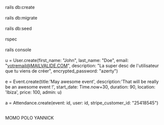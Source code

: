 
rails db:create <br> <br>
rails db:migrate <br> <br>
rails db:seed <br> <br>
rspec <br> <br>
rails console <br> <br>
u = User.create(first_name: "John", last_name: "Doe", email: "votremail@MAILVALIDE.COM", description: "La super desc de l'utilisateur que tu viens de créer", encrypted_password: "azerty") <br> <br>
e = Event.create(title:'May awesome event', description:'That will be really be an awesome event !', start_date: Time.now+30, duration: 90, location: 'Ibiza', price: 100, admin: u) <br> <br>
a = Attendance.create(event: id, user: id, stripe_customer_id: "25418545") <br> <br>

MOMO POLO YANNICK
